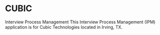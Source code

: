 # CUBIC
Interview Process Management
This Interview Process Management (IPM) application is for Cubic Technologies located in Irving, TX.
